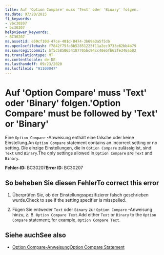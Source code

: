 ```yaml
---
title: Auf 'Option Compare' muss 'Text' oder 'Binary' folgen.
ms.date: 07/20/2015
f1_keywords:
- vbc30207
- bc30207
helpviewer_keywords:
- BC30207
ms.assetid: e59cf10d-47ce-401d-8474-3b69a3a5f5db
ms.openlocfilehash: f7842f75fa8b52851223f11a2ec9733e62bb4b79
ms.sourcegitcommit: bf5c5850654187705bc94cc40ebfb62fe346ab02
ms.translationtype: MT
ms.contentlocale: de-DE
ms.lasthandoff: 09/23/2020
ms.locfileid: "91100047"
---
```

# <a name="option-compare-must-be-followed-by-text-or-binary"></a><span data-ttu-id="b7302-102">Auf 'Option Compare' muss 'Text' oder 'Binary' folgen.</span><span class="sxs-lookup"><span data-stu-id="b7302-102">'Option Compare' must be followed by 'Text' or 'Binary'</span></span>

<span data-ttu-id="b7302-103">Eine `Option Compare` -Anweisung enthält eine falsche oder keine Einstellung.</span><span class="sxs-lookup"><span data-stu-id="b7302-103">An `Option Compare` statement contains an incorrect setting or no setting.</span></span> <span data-ttu-id="b7302-104">Die einzige Einstellungen, die in `Option Compare` zulässig ist, sind `Text` und `Binary`.</span><span class="sxs-lookup"><span data-stu-id="b7302-104">The only settings allowed in `Option Compare` are `Text` and `Binary`.</span></span>  
  
 <span data-ttu-id="b7302-105">**Fehler-ID:** BC30207</span><span class="sxs-lookup"><span data-stu-id="b7302-105">**Error ID:** BC30207</span></span>  
  
## <a name="to-correct-this-error"></a><span data-ttu-id="b7302-106">So beheben Sie diesen Fehler</span><span class="sxs-lookup"><span data-stu-id="b7302-106">To correct this error</span></span>  
  
1. <span data-ttu-id="b7302-107">Überprüfen Sie, ob der Einstellungsspezifizierer falsch geschrieben wurde.</span><span class="sxs-lookup"><span data-stu-id="b7302-107">Check to see if the setting specifier is misspelled.</span></span>  
  
2. <span data-ttu-id="b7302-108">Fügen Sie entweder `Text` oder `Binary` zur `Option Compare` -Anweisung hinzu, z. B. `Option Compare Text`.</span><span class="sxs-lookup"><span data-stu-id="b7302-108">Add either `Text` or `Binary` to the `Option Compare` statement; for example, `Option Compare Text`.</span></span>  
  
## <a name="see-also"></a><span data-ttu-id="b7302-109">Siehe auch</span><span class="sxs-lookup"><span data-stu-id="b7302-109">See also</span></span>

- [<span data-ttu-id="b7302-110">Option Compare-Anweisung</span><span class="sxs-lookup"><span data-stu-id="b7302-110">Option Compare Statement</span></span>](../language-reference/statements/option-compare-statement.md)
